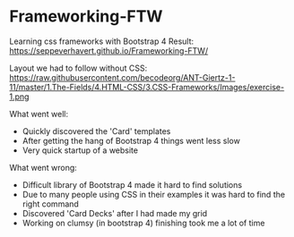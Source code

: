 # Frameworking-FTW
Learning css frameworks with Bootstrap 4
Result:
https://seppeverhavert.github.io/Frameworking-FTW/

Layout we had to follow without CSS:
https://raw.githubusercontent.com/becodeorg/ANT-Giertz-1-11/master/1.The-Fields/4.HTML-CSS/3.CSS-Frameworks/Images/exercise-1.png

What went well:
  - Quickly discovered the 'Card' templates
  - After getting the hang of Bootstrap 4 things went less slow
  - Very quick startup of a website
  
What went wrong:
  - Difficult library of Bootstrap 4 made it hard to find solutions
  - Due to many people using CSS in their examples it was hard to find the right command
  - Discovered 'Card Decks' after I had made my grid
  - Working on clumsy (in bootstrap 4) finishing  took me a lot of time
